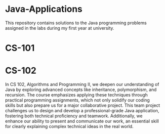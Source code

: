 # Java-Applications

This repository contains solutions to the Java programming problems assigned in the labs during my first year at university.

# CS-101

# CS-102

In CS 102, Algorithms and Programming II, we deepen our understanding of Java by exploring advanced concepts like inheritance, polymorphism, and recursion. The course emphasizes applying these techniques through practical programming assignments, which not only solidify our coding skills but also prepare us for a major collaborative project. This team project challenges us to design and develop a professional-grade Java application, fostering both technical proficiency and teamwork. Additionally, we enhance our ability to present and communicate our work, an essential skill for clearly explaining complex technical ideas in the real world.
